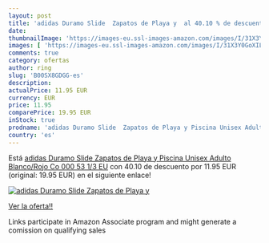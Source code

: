 ```yaml
---
layout: post
title: 'adidas Duramo Slide  Zapatos de Playa y  al 40.10 % de descuento'
date: 
thumbnailImage: 'https://images-eu.ssl-images-amazon.com/images/I/31X3Y0GoXIL._SL200_.jpg'
images: [ 'https://images-eu.ssl-images-amazon.com/images/I/31X3Y0GoXIL._SL200_.jpg' ]
comments: true
category: ofertas
author: ring
slug: 'B00SX8GDGG-es'
description:
actualPrice: 11.95 EUR
currency: EUR
price: 11.95
comparePrice: 19.95 EUR
inStock: true
prodname: 'adidas Duramo Slide  Zapatos de Playa y Piscina Unisex Adulto  Blanco/Rojo Co 000  53 1/3 EU'
country: 'es'
---
```


Está [adidas Duramo Slide  Zapatos de Playa y Piscina Unisex Adulto  Blanco/Rojo Co 000  53 1/3 EU](https://www.amazon.es/dp/B00SX8GDGG/?tag=tolees-21) con 40.10 de descuento por 11.95 EUR (original: 19.95 EUR) en el siguiente enlace!

[![adidas Duramo Slide  Zapatos de Playa y ](https://images-eu.ssl-images-amazon.com/images/I/31X3Y0GoXIL._SL200_.jpg)](https://www.amazon.es/dp/B00SX8GDGG/?tag=tolees-21)

[Ver la oferta!!](https://www.amazon.es/dp/B00SX8GDGG/?tag=tolees-21)

Links participate in Amazon Associate program and might generate a comission on qualifying sales


